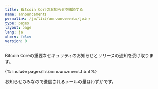 ```yaml
---
title: Bitcoin Coreのお知らせを購読する
name: announcements
permalink: /ja/list/announcements/join/
type: pages
layout: page
lang: ja
share: false
version: 0
---
```

Bitcoin Coreの重要なセキュリティのお知らせとリリースの通知を受け取ります。

{% include pages/list/announcement.html %}
    
お知らせのみなので送信されるメールの量はわずかです。
